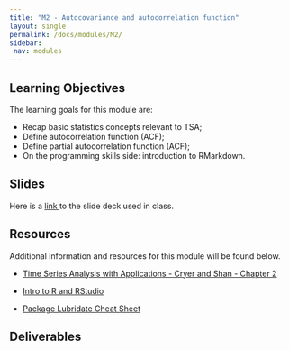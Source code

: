 ```yaml
---
title: "M2 - Autocovariance and autocorrelation function"
layout: single
permalink: /docs/modules/M2/
sidebar:
 nav: modules
---
```


## Learning Objectives

The learning goals for this module are:

* Recap basic statistics concepts relevant to TSA; <br>
* Define autocorrelation function (ACF); <br>
* Define partial autocorrelation function (ACF); <br>
* On the programming skills side: introduction to RMarkdown.

## Slides

Here is a <a href="/docs/modules/PPTS/TSA_M2_ACF.pdf" > link </a> to the slide deck used in class.



## Resources

Additional information and resources for this module will be found below. <br>

* <a href="/docs/modules/readings/M2_-_TSA-cryer-ch2.pdf" > Time Series Analysis with Applications - Cryer and Shan - Chapter 2 </a>

* <a href="/docs/modules/readings/M2_IntroR-RStudio.pdf" > Intro to R and RStudio </a>

* <a href="/docs/modules/readings/M2_Rpack-lubri.pdf" > Package Lubridate Cheat Sheet </a>




## Deliverables



